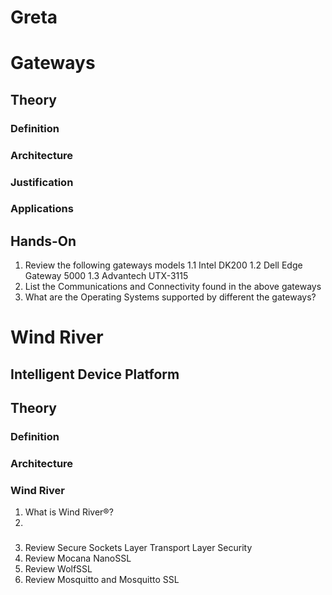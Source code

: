 Greta
==

# Gateways 

## Theory

### Definition
### Architecture
### Justification
### Applications

## Hands-On

1. Review the following gateways models
   1.1 Intel DK200
   1.2 Dell Edge Gateway 5000
   1.3 Advantech UTX-3115
2. List the Communications and Connectivity found in the above gateways
3. What are the Operating Systems supported by different the gateways?

# Wind River 

## Intelligent Device Platform

## Theory

### Definition
### Architecture


### Wind River

1. What is Wind River®?
2. 

### 


3.	Review Secure Sockets Layer Transport Layer Security
4.	Review Mocana NanoSSL
5.	Review WolfSSL
6.	Review Mosquitto and Mosquitto SSL


